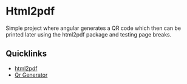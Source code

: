 # Html2pdf

Simple project where angular generates a QR code which then can be printed later using the html2pdf package and testing page breaks.

## Quicklinks

- [html2pdf](https://www.npmjs.com/package/html2pdf.js/v/0.9.0)
- [Qr Generator](https://www.npmjs.com/package/angular2-qrcode)